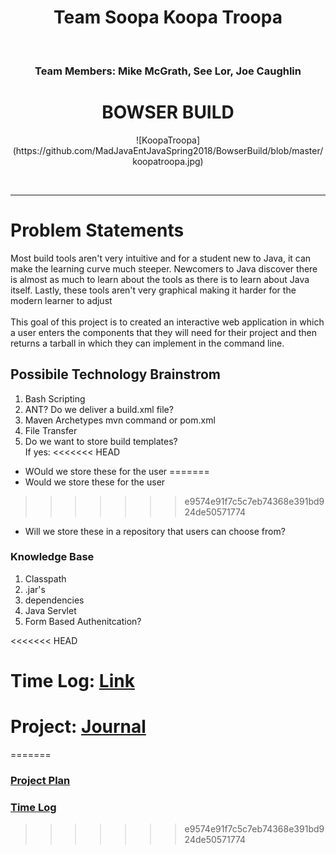 <h1 align="center">Team Soopa Koopa Troopa</h1><br/>
<h3 align="center">Team Members: Mike McGrath, See Lor, Joe Caughlin
<h1 align="center">BOWSER BUILD</h1>
<p align="center">![KoopaTroopa](https://github.com/MadJavaEntJavaSpring2018/BowserBuild/blob/master/koopatroopa.jpg)</p><br><hr>

# Problem Statements
Most build tools aren't very intuitive and for a student new to Java, it can make the learning curve much steeper. Newcomers to Java discover there is almost as much to learn about the tools as there is to learn about Java itself. Lastly, these tools aren't very graphical making it harder for the modern learner to adjust<br><br>
This goal of this project is to created an interactive web application in which a user enters the components that they will need for their project and then returns a tarball in which they can implement in the command line.

## Possibile Technology Brainstrom
1. Bash Scripting
2. ANT? Do we deliver a build.xml file?
3. Maven Archetypes mvn command or pom.xml
4. File Transfer
5. Do we want to store build templates?<br>
	If yes:
<<<<<<< HEAD
* 	WOuld we store these for the user
=======
* 	Would we store these for the user 
>>>>>>> e9574e91f7c5c7eb74368e391bd924de50571774
* 	Will we store these in a repository that users can choose from?


### Knowledge Base
1. Classpath
2. .jar's
3. dependencies
4. Java Servlet
5. Form Based Authenitcation?

<<<<<<< HEAD

# Time Log: [Link](timelog.md)
# Project: [Journal](journal.md)
=======
### [Project Plan](projectPlan.md)
### [Time Log](timeLog.md)
>>>>>>> e9574e91f7c5c7eb74368e391bd924de50571774
